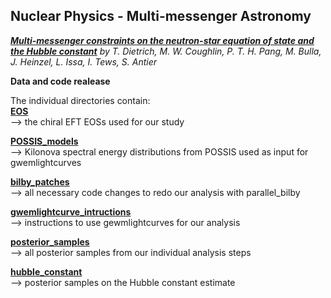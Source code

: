 ## Nuclear Physics - Multi-messenger Astronomy
[***Multi-messenger constraints on the neutron-star equation of state and the Hubble constant***](https://arxiv.org/pdf/2002.11355.pdf) *by T. Dietrich, M. W. Coughlin, P. T. H. Pang, M. Bulla, J. Heinzel, L. Issa, I. Tews, S. Antier*

**Data and code realease**

The individual directories contain:   
**[EOS](https://github.com/diettim/NMMA/tree/master/EOS)**  
--> the chiral EFT EOSs used for our study  

**[POSSIS_models](https://github.com/diettim/NMMA/tree/master/POSSIS_models)**  
--> Kilonova spectral energy distributions from POSSIS used as input for gwemlightcurves  

**[bilby_patches](https://github.com/diettim/NMMA/tree/master/bilby_patches)**  
--> all necessary code changes to redo our analysis with parallel_bilby  

**[gwemlightcurve_intructions](https://github.com/diettim/NMMA/tree/master/gwemlightcurves)**  
--> instructions to use gewmlightcurves for our analysis  

**[posterior_samples](https://github.com/diettim/NMMA/tree/master/posterior_samples)**  
--> all posterior samples from our individual analysis steps  

**[hubble_constant](https://github.com/diettim/NMMA/tree/master/hubble_constant)**  
--> posterior samples on the Hubble constant estimate
